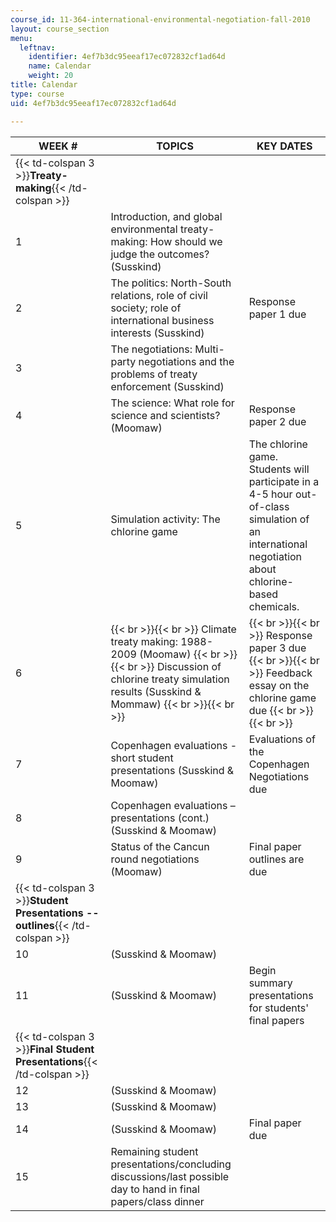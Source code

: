 ```yaml
---
course_id: 11-364-international-environmental-negotiation-fall-2010
layout: course_section
menu:
  leftnav:
    identifier: 4ef7b3dc95eeaf17ec072832cf1ad64d
    name: Calendar
    weight: 20
title: Calendar
type: course
uid: 4ef7b3dc95eeaf17ec072832cf1ad64d

---
```


| WEEK # | TOPICS | KEY DATES |
| --- | --- | --- |
| {{< td-colspan 3 >}}**Treaty-making**{{< /td-colspan >}} |||
| 1 | Introduction, and global environmental treaty-making: How should we judge the outcomes? (Susskind) | &nbsp; |
| 2 | The politics: North-South relations, role of civil society; role of international business interests (Susskind) | Response paper 1 due |
| 3 | The negotiations: Multi-party negotiations and the problems of treaty enforcement (Susskind) | &nbsp; |
| 4 | The science: What role for science and scientists? (Moomaw) | Response paper 2 due |
| 5 | Simulation activity: The chlorine game | The chlorine game. Students will participate in a 4-5 hour out-of-class simulation of an international negotiation about chlorine-based chemicals. |
| 6 |  {{< br >}}{{< br >}} Climate treaty making: 1988- 2009 (Moomaw) {{< br >}}{{< br >}} Discussion of chlorine treaty simulation results (Susskind & Mommaw) {{< br >}}{{< br >}}  |  {{< br >}}{{< br >}} Response paper 3 due {{< br >}}{{< br >}} Feedback essay on the chlorine game due {{< br >}}{{< br >}}  |
| 7 | Copenhagen evaluations - short student presentations (Susskind & Moomaw) | Evaluations of the Copenhagen Negotiations due |
| 8 | Copenhagen evaluations – presentations (cont.) (Susskind & Moomaw) | &nbsp; |
| 9 | Status of the Cancun round negotiations (Moomaw) | Final paper outlines are due |
| {{< td-colspan 3 >}}**Student Presentations -- outlines**{{< /td-colspan >}} |||
| 10 | (Susskind & Moomaw) | &nbsp; |
| 11 | (Susskind & Moomaw) | Begin summary presentations for students' final papers |
| {{< td-colspan 3 >}}**Final Student Presentations**{{< /td-colspan >}} |||
| 12 | (Susskind & Moomaw) | &nbsp; |
| 13 | (Susskind & Moomaw) | &nbsp; |
| 14 | (Susskind & Moomaw) | Final paper due |
| 15 | Remaining student presentations/concluding discussions/last possible day to hand in final papers/class dinner |